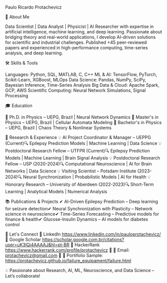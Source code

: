 Paulo Ricardo Protachevicz

🚀 About Me

Data Scientist | Data Analyst | Physicist | AI Researcher with expertise in artificial intelligence, machine learning, and deep learning. 
Passionate about bridging theory and real-world applications, I develop AI-driven solutions for scientific and industrial challenges. 
Published +45 peer-reviewed papers and experienced in high-performance computing, time-series analysis, and deep learning.


🛠️ Skills & Tools

Languages: Python, SQL, MATLAB, C, C++
ML & AI: TensorFlow, PyTorch, Scikit-Learn, XGBoost, MLOps
Data Science: Pandas, NumPy, SciPy, Bayesian Inference, Time-Series Analysis
Big Data & Cloud: Apache Spark, GCP, AWS
Scientific Computing: Neural Network Simulations, Signal Processing


🎓 Education

🔹 Ph.D. in Physics – UEPG, Brazil | Neural Network Dynamics
🔹 Master's in Physics – UEPG, Brazil | Cellular Automata Modeling
🔹 Bachelor's in Physics – UEPG, Brazil | Chaos Theory & Nonlinear Systems


🔬 Research & Experience
💡 AI Project Coordinator & Manager – UEPPG (Current)🔍 Epilepsy Prediction Models | Machine Learning | Data Science
💡 Postdoctoral Research Fellow – UTFPR (Current)🔍 Epilepsy Prediction Models | Machine Learning | Brain Signal Analysis
💡 Postdoctoral Research Fellow – USP (2020-2024)🔍 Computational Neuroscience | AI for Brain Networks | Data Science
💡 Visiting Scientist – Potsdam Institute (2023-2024)🔍 Neural Synchronization | Probabilistic Models | AI for Health
💡 Honorary Research – University of Aberdeen (2022-2023)🔍 Short-Term Learning | Analytical Models | Numerical Analysis


📚 Publications & Projects
✔ AI-Driven Epilepsy Prediction – Deep learning for seizure detection✔ Neural Synchronization with Plasticity – Network science in neuroscience✔ Time-Series Forecasting – Predictive models for finance & health✔ Glucose-Insulin Dynamics – AI models for diabetes control

📢 Let's Connect
🔗 LinkedIn https://www.linkedin.com/in/pauloprotachevicz/ 
🔗 Google Scholar https://scholar.google.com.br/citations?user=uK3lQi4AAAAJ&hl=pt-BR 
🔗 HackerRank https://www.hackerrank.com/profile/protachevicz 
🔗 📧 Email: protachevicz@gmail.com
🔗 📧 Portifolio Sample: https://protachevicz.github.io/failure_equipament/failure.html

💡 Passionate about Research, AI, ML, Neuroscience, and Data Science – Let’s collaborate!

<!--
**Protachevicz/Protachevicz** is a ✨ _special_ ✨ repository because its `README.md` (this file) appears on your GitHub profile.

Here are some ideas to get you started:

- 🔭 I’m currently working on ...
- 🌱 I’m currently learning ...
- 👯 I’m looking to collaborate on ...
- 🤔 I’m looking for help with ...
- 💬 Ask me about ...
- 📫 How to reach me: ...
- 😄 Pronouns: ...
- ⚡ Fun fact: ...
-->
